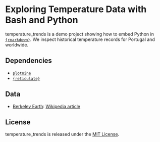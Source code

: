 
# Exploring Temperature Data with Bash and Python

<!-- badges: start -->

<!-- badges: end -->

temperature_trends is a demo project showing how to embed Python in
[`{rmarkdown}`](https://github.com/rstudio/rmarkdown).  We inspect historical temperature records for Portugal and worldwide.

## Dependencies

  - [`plotnine`](https://github.com/has2k1/plotnine)
  - [`{reticulate}`](https://github.com/rstudio/reticulate)

## Data

  - [Berkeley Earth](http://berkeleyearth.org/data): [Wikipedia
    article](https://en.wikipedia.org/wiki/Berkeley_Earth)

## License

temperature_trends is released under the [MIT License](./LICENSE.md).

